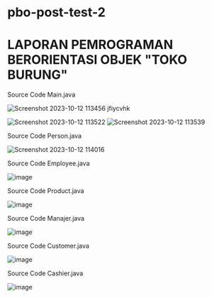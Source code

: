 # pbo-post-test-2
# LAPORAN PEMROGRAMAN BERORIENTASI OBJEK "TOKO BURUNG"

Source Code Main.java

![Screenshot 2023-10-12 113456](https://github.com/Anza2222/pbo-post-test-2/assets/115331048/6bad59d6-52d6-4010-8961-f92b2e402ced)
jfiycvhk

![Screenshot 2023-10-12 113522](https://github.com/Anza2222/pbo-post-test-2/assets/115331048/3c0e4adb-04ef-465a-98fe-d8bd2872616b)
![Screenshot 2023-10-12 113539](https://github.com/Anza2222/pbo-post-test-2/assets/115331048/43b96748-e6b2-44c5-8a75-be6c22250743)

Source Code Person.java

![Screenshot 2023-10-12 114016](https://github.com/Anza2222/pbo-post-test-2/assets/115331048/50aec230-b5d0-4953-9af7-8471227eeaff)

Source Code Employee.java

![image](https://github.com/Anza2222/pbo-post-test-2/assets/115331048/88eb968d-74c3-4476-b0c8-7ee4209310df)

Source Code Product.java

![image](https://github.com/Anza2222/pbo-post-test-2/assets/115331048/f36ef283-83be-4561-88cf-ea1ac01281dd)

Source Code Manajer.java

![image](https://github.com/Anza2222/pbo-post-test-2/assets/115331048/981c02ea-e563-4069-b9be-a4f1c34ba1af)

Source Code Customer.java

![image](https://github.com/Anza2222/pbo-post-test-2/assets/115331048/58ef21e5-b7d1-4b60-bf70-62c591319407)

Source Code Cashier.java

![image](https://github.com/Anza2222/pbo-post-test-2/assets/115331048/685b3a68-cf87-4652-ac74-2476eea54bc5)

